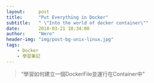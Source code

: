 ```yaml
---
layout:     post
title:      "Put Everything in Docker"
subtitle:   " \"Into the world of docker container\""
date:       2018-03-21 10:34:00
author:     "Nero"
header-img: "img/post-bg-unix-linux.jpg"
tags:
    - Docker
    - 學習筆記
---
```


> “學習如何建立一個DockerFile並運行在Container中”
